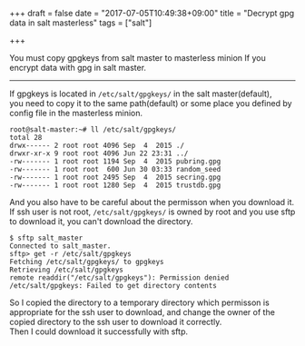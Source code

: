 +++
draft = false
date = "2017-07-05T10:49:38+09:00"
title = "Decrypt gpg data in salt masterless"
tags = ["salt"]

+++

<!--more-->

You must copy gpgkeys from salt master to masterless minion If you encrypt data with gpg in salt master.  

---

If gpgkeys is located in `/etc/salt/gpgkeys/` in the salt master(default),  
you need to copy it to the same path(default) or some place you defined by config file in the masterless minion.  
```
root@salt-master:~# ll /etc/salt/gpgkeys/
total 28
drwx------ 2 root root 4096 Sep  4  2015 ./
drwxr-xr-x 9 root root 4096 Jun 22 23:31 ../
-rw------- 1 root root 1194 Sep  4  2015 pubring.gpg
-rw------- 1 root root  600 Jun 30 03:33 random_seed
-rw------- 1 root root 2495 Sep  4  2015 secring.gpg
-rw------- 1 root root 1280 Sep  4  2015 trustdb.gpg
```

And you also have to be careful about the permisson when you download it.  
If ssh user is not root, `/etc/salt/gpgkeys/` is owned by root and you use sftp to download it, you can't download the directory.  

```
$ sftp salt_master
Connected to salt_master.
sftp> get -r /etc/salt/gpgkeys
Fetching /etc/salt/gpgkeys/ to gpgkeys
Retrieving /etc/salt/gpgkeys
remote readdir("/etc/salt/gpgkeys"): Permission denied
/etc/salt/gpgkeys: Failed to get directory contents
```

So I copied the directory to a temporary directory which permisson is appropriate for the ssh user to download, and change the owner of the copied directory to the ssh user to download it correctly.  
Then I could download it successfully with sftp.  
